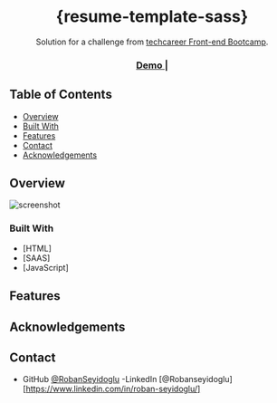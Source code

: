 <!-- Please update value in the {}  -->

<h1 align="center">{resume-template-sass}</h1>

<div align="center">
   Solution for a challenge from  <a href="https://www.techcareer.net/" target="_blank">techcareer Front-end Bootcamp</a>.
</div>

<div align="center">
  <h3>
    <a href="https://robanseyidoglu.github.io/resume-template-sass/">
      Demo
    </a>
    <span> | </span>
   
 
  </h3>
</div>

<!-- TABLE OF CONTENTS -->

## Table of Contents

- [Overview](#overview)
- [Built With](#built-with)
- [Features](#features)
- [Contact](#contact)
- [Acknowledgements](#acknowledgements)

<!-- OVERVIEW -->

## Overview

![screenshot](https://github.com/RobanSeyidoglu/resume-template-sass/assets/123882030/f99873f8-de53-4acf-a62d-64a63bb52efa)

### Built With

<!-- This section should list any major frameworks that you built your project using. Here are a few examples.-->

- [HTML]
- [SAAS]
- [JavaScript]

## Features



## Acknowledgements


## Contact

- GitHub [@RobanSeyidoglu](https://github.com/RobanSeyidoglu)
-LinkedIn [@Robanseyidoglu][https://www.linkedin.com/in/roban-seyidoglu/]
